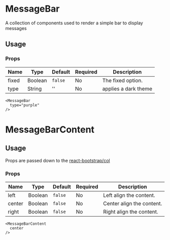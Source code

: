 # MessageBar
A collection of components used to render a simple bar to display messages

## Usage

### Props

| Name                | Type          | Default   | Required | Description          |
| ------------------- |-------------- | --------- | -------- |---------------------------------------------------------------------------------- |
| fixed               | Boolean       | `false`   | No       | The fixed option.    |
| type                | String        | ''        | No       | applies a dark theme |

```
<MessageBar
  type="purple"
/>
```

# MessageBarContent

## Usage
Props are passed down to the [react-bootstrap/col](https://react-bootstrap.github.io/components.html#grid-props-col)

### Props

| Name                | Type          | Default   | Required | Description                |
| ------------------- |-------------- | --------- | -------- |---------------------------------------------------------------------------------------- |
| left                | Boolean       | `false`   | No       | Left align the content.    |
| center              | Boolean       | `false`   | No       | Center align the content.  |
| right               | Boolean       | `false`   | No       | Right align the content.   |

```
<MessageBarContent
  center
/>
```
